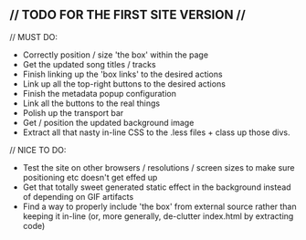 // TODO FOR THE FIRST SITE VERSION //
------------------------------------

// MUST DO:

- Correctly position / size 'the box' within the page
- Get the updated song titles / tracks
- Finish linking up the 'box links' to the desired actions
- Link up all the top-right buttons to the desired actions
- Finish the metadata popup configuration
- Link all the buttons to the real things
- Polish up the transport bar
- Get / position the updated background image
- Extract all that nasty in-line CSS to the .less files + class up those divs.

// NICE TO DO:

- Test the site on other browsers / resolutions / screen sizes to make sure positioning etc doesn't get effed up
- Get that totally sweet generated static effect in the background instead of depending on GIF artifacts
- Find a way to properly include 'the box' from external source rather than keeping it in-line (or, more generally, de-clutter index.html by extracting code)



